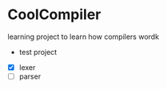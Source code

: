 # CoolCompiler
learning project to learn how compilers wordk

- test project
- [x] lexer
- [ ] parser
